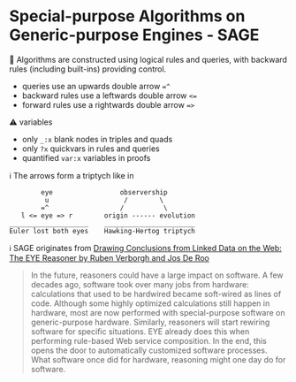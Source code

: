 # Special-purpose Algorithms on Generic-purpose Engines - SAGE

:abacus: Algorithms are constructed using logical rules and queries, with backward rules (including built-ins) providing control.

- queries use an upwards double arrow `=^`
- backward rules use a leftwards double arrow `<=`
- forward rules use a rightwards double arrow `=>`

:warning: variables

- only `_:x` blank nodes in triples and quads
- only `?x` quickvars in rules and queries
- quantified `var:x` variables in proofs

:information_source: The arrows form a triptych like in
```
        eye                 observership
         u                   /        \
        =^                  /          \
   l <= eye => r        origin ------ evolution
____________________    _______________________
Euler lost both eyes    Hawking-Hertog triptych
```

:information_source: SAGE originates from [Drawing Conclusions from Linked Data on the Web: The EYE Reasoner by Ruben Verborgh and Jos De Roo](https://josd.github.io/Papers/EYE.pdf)
> In the future, reasoners could have a large impact on software. A few decades ago, software took over many jobs from hardware: calculations that used to be hardwired became soft-wired as lines of code. Although some highly optimized calculations still happen in hardware, most are now performed with special-purpose software on generic-purpose hardware. Similarly, reasoners will start rewiring software for specific situations. EYE already does this when performing rule-based Web service composition. In the end, this opens the door to automatically customized software processes. What software once did for hardware, reasoning might one day do for software.
